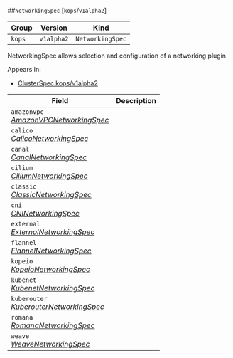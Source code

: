 ##`NetworkingSpec` [`kops`/`v1alpha2`]

Group        | Version     | Kind
------------ | ---------- | -----------
`kops` | `v1alpha2` | `NetworkingSpec`



NetworkingSpec allows selection and configuration of a networking plugin

<aside class="notice">
Appears In:

<ul> 
<li><a href="#clusterspec-v1alpha2-kops">ClusterSpec kops/v1alpha2</a></li>
</ul></aside>

Field        | Description
------------ | -----------
`amazonvpc`<br /> *[AmazonVPCNetworkingSpec](#amazonvpcnetworkingspec-v1alpha2-kops)*    | 
`calico`<br /> *[CalicoNetworkingSpec](#caliconetworkingspec-v1alpha2-kops)*    | 
`canal`<br /> *[CanalNetworkingSpec](#canalnetworkingspec-v1alpha2-kops)*    | 
`cilium`<br /> *[CiliumNetworkingSpec](#ciliumnetworkingspec-v1alpha2-kops)*    | 
`classic`<br /> *[ClassicNetworkingSpec](#classicnetworkingspec-v1alpha2-kops)*    | 
`cni`<br /> *[CNINetworkingSpec](#cninetworkingspec-v1alpha2-kops)*    | 
`external`<br /> *[ExternalNetworkingSpec](#externalnetworkingspec-v1alpha2-kops)*    | 
`flannel`<br /> *[FlannelNetworkingSpec](#flannelnetworkingspec-v1alpha2-kops)*    | 
`kopeio`<br /> *[KopeioNetworkingSpec](#kopeionetworkingspec-v1alpha2-kops)*    | 
`kubenet`<br /> *[KubenetNetworkingSpec](#kubenetnetworkingspec-v1alpha2-kops)*    | 
`kuberouter`<br /> *[KuberouterNetworkingSpec](#kuberouternetworkingspec-v1alpha2-kops)*    | 
`romana`<br /> *[RomanaNetworkingSpec](#romananetworkingspec-v1alpha2-kops)*    | 
`weave`<br /> *[WeaveNetworkingSpec](#weavenetworkingspec-v1alpha2-kops)*    | 

